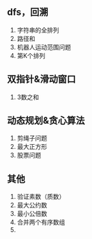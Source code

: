 ## dfs，回溯

1. 字符串的全排列
2. 路径和
3. 机器人运动范围问题
4. 第K个排列

## 双指针&滑动窗口

1. 3数之和

## 动态规划&贪心算法

1. 剪绳子问题
2. 最大正方形
3. 股票问题

## 其他

1. 验证素数（质数）
2. 最大公约数
3. 最小公倍数
4. 合并两个有序数组
5. 
